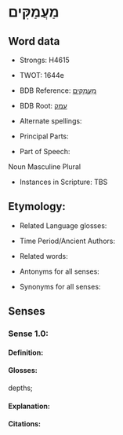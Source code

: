 # מַעֲמַקִּים

<!-- Status: S2="NeedsEdits" -->
<!-- Lexica used for edits:   -->

## Word data

* Strongs: H4615

* TWOT: 1644e

* BDB Reference: [מַעֲמַקִּים](rc://en/bdb/dict/p.dm.ag)

* BDB Root: [עמק](rc://en/bdb/dict/p.dm.aa)

* Alternate spellings:

* Principal Parts:

* Part of Speech:

Noun Masculine Plural

* Instances in Scripture: TBS

## Etymology:

* Related Language glosses:

* Time Period/Ancient Authors:

* Related words:

* Antonyms for all senses:

* Synonyms for all senses:

## Senses

### Sense 1.0:

#### Definition:

#### Glosses:

depths; 

#### Explanation:

#### Citations:



